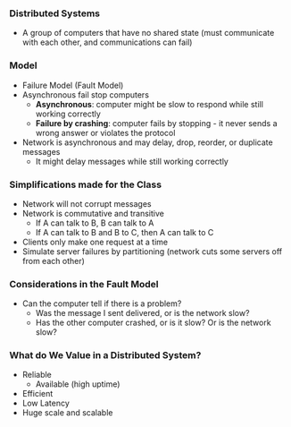 ### Distributed Systems
- A group of computers that have no shared state (must communicate with each other, and communications can fail)
### Model
- Failure Model (Fault Model)
- Asynchronous fail stop computers
	- **Asynchronous**: computer might be slow to respond while still working correctly
	- **Failure by crashing**: computer fails by stopping - it never sends a wrong answer or violates the protocol
- Network is asynchronous and may delay, drop, reorder, or duplicate messages
	- It might delay messages while still working correctly
### Simplifications made for the Class
- Network will not corrupt messages
- Network is commutative and transitive
	- If A can talk to B, B can talk to A
	- If A can talk to B and B to C, then A can talk to C
- Clients only make one request at a time
- Simulate server failures by partitioning (network cuts some servers off from each other)
### Considerations in the Fault Model
- Can the computer tell if there is a problem?
	- Was the message I sent delivered, or is the network slow?
	- Has the other computer crashed, or is it slow? Or is the network slow?
### What do We Value in a Distributed System?
- Reliable
	- Available (high uptime)
- Efficient
- Low Latency
- Huge scale and scalable